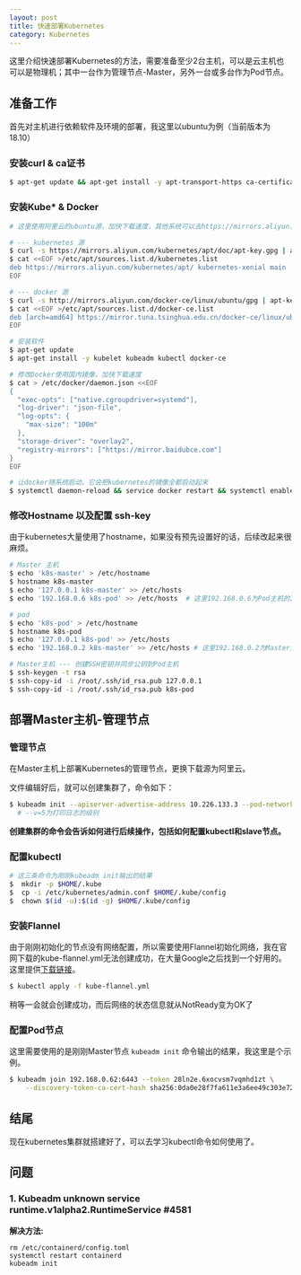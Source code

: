 ```yaml
---
layout: post
title: 快速部署Kubernetes
category: Kubernetes
---
```


这里介绍快速部署Kubernetes的方法，需要准备至少2台主机，可以是云主机也可以是物理机；其中一台作为管理节点-Master，另外一台或多台作为Pod节点。

 <!--more-->

## 准备工作

首先对主机进行依赖软件及环境的部署，我这里以ubuntu为例（当前版本为18.10）



### 安装curl & ca证书

```bash
$ apt-get update && apt-get install -y apt-transport-https ca-certificates curl
```



### 安装Kube* & Docker

```bash
# 这里使用阿里云的ubuntu源，加快下载速度，其他系统可以去https://mirrors.aliyun.com/看看

# --- kubernetes 源
$ curl -s https://mirrors.aliyun.com/kubernetes/apt/doc/apt-key.gpg | apt-key add -
$ cat <<EOF >/etc/apt/sources.list.d/kubernetes.list
deb https://mirrors.aliyun.com/kubernetes/apt/ kubernetes-xenial main
EOF

# --- docker 源
$ curl -s http://mirrors.aliyun.com/docker-ce/linux/ubuntu/gpg | apt-key add -
$ cat <<EOF >/etc/apt/sources.list.d/docker-ce.list
deb [arch=amd64] https://mirror.tuna.tsinghua.edu.cn/docker-ce/linux/ubuntu xenial stable
EOF

# 安装软件
$ apt-get update
$ apt-get install -y kubelet kubeadm kubectl docker-ce

# 修改Docker使用国内镜像，加快下载速度
$ cat > /etc/docker/daemon.json <<EOF
{
  "exec-opts": ["native.cgroupdriver=systemd"],
  "log-driver": "json-file",
  "log-opts": {
    "max-size": "100m"
  },
  "storage-driver": "overlay2",
  "registry-mirrors": ["https://mirror.baidubce.com"]
}
EOF

# 让docker随系统启动，它会把kubernetes的镜像全都启动起来
$ systemctl daemon-reload && service docker restart && systemctl enable docker
```



### 修改Hostname 以及配置 ssh-key

由于kubernetes大量使用了hostname，如果没有预先设置好的话，后续改起来很麻烦。

```bash
# Master 主机
$ echo 'k8s-master' > /etc/hostname
$ hostname k8s-master
$ echo '127.0.0.1 k8s-master' >> /etc/hosts
$ echo '192.168.0.6 k8s-pod' >> /etc/hosts  # 这里192.168.0.6为Pod主机的IP地址

# pod
$ echo 'k8s-pod' > /etc/hostname
$ hostname k8s-pod
$ echo '127.0.0.1 k8s-pod' >> /etc/hosts
$ echo '192.168.0.2 k8s-master' >> /etc/hosts # 这里192.168.0.2为Master主机的IP地址

# Master主机 --- 创建SSH密钥并同步公钥到Pod主机
$ ssh-keygen -t rsa
$ ssh-copy-id -i /root/.ssh/id_rsa.pub 127.0.0.1
$ ssh-copy-id -i /root/.ssh/id_rsa.pub k8s-pod
```



## 部署Master主机-管理节点



### 管理节点

在Master主机上部署Kubernetes的管理节点，更换下载源为阿里云。


文件编辑好后，就可以创建集群了，命令如下：

```bash
$ kubeadm init --apiserver-advertise-address 10.226.133.3 --pod-network-cidr=10.244.0.0/16 --image-repository=registry.aliyuncs.com/google_containers --v=5
  # --v=5为打印日志的级别
```

**创建集群的命令会告诉如何进行后续操作，包括如何配置kubectl和slave节点。**

### 配置kubectl

```bash
# 这三条命令为刚刚kubeadm init输出的结果
$  mkdir -p $HOME/.kube
$  cp -i /etc/kubernetes/admin.conf $HOME/.kube/config
$  chown $(id -u):$(id -g) $HOME/.kube/config
```



### 安装Flannel

由于刚刚初始化的节点没有网络配置，所以需要使用Flannel初始化网络，我在官网下载的kube-flannel.yml无法创建成功，在大量Google之后找到一个好用的。这里提供[下载链接](/files/kubernetes/kube-flannel.yml)。

```bash
$ kubectl apply -f kube-flannel.yml
```

稍等一会就会创建成功，而后网络的状态信息就从NotReady变为OK了



### 配置Pod节点

这里需要使用的是刚刚Master节点 `kubeadm init` 命令输出的结果，我这里是个示例。

```bash
$ kubeadm join 192.168.0.62:6443 --token 28ln2e.6xocvsm7vqmhd1zt \
    --discovery-token-ca-cert-hash sha256:0da0e28f7fa611e3a6ee49c303e7283f653696eee53a0180ec2e02a7a9a3a797
```




## 结尾

现在kubernetes集群就搭建好了，可以去学习kubectl命令如何使用了。


## 问题


### 1. Kubeadm unknown service runtime.v1alpha2.RuntimeService #4581

**解决方法:**
```
rm /etc/containerd/config.toml
systemctl restart containerd
kubeadm init
```